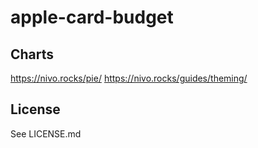 # apple-card-budget

## Charts
https://nivo.rocks/pie/
https://nivo.rocks/guides/theming/

## License
See LICENSE.md
